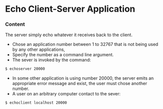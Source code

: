 # Echo Client-Server Application

### Content
The server simply echo whatever it receives back to the client.

* Chose an application number  between 1 to 32767 that is not being used by any other applications,
* Specify the number as a command line argument.
* The sever is invoked by the command:
```bash
$ echoserver 20000
```
* In some other application is using number 20000, the server emits an appropriate error message and exist, the user must chose another number.
* A user on an arbitrary computer contact to the sever: 
```bash
$ echoclient localhost 20000
```
